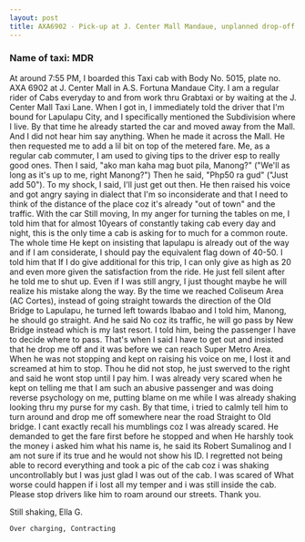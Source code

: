 ```yaml
---
layout: post
title: AXA6902 - Pick-up at J. Center Mall Mandaue, unplanned drop-off near Prince Warehouse AC Cortes Ave Mandaue City
---
```


### Name of taxi: MDR

At around 7:55 PM, I boarded this Taxi cab with Body No. 5015, plate no. AXA 6902 at J. Center Mall in A.S. Fortuna Mandaue City. I am a regular rider of Cabs everyday to and from work thru Grabtaxi or by waiting at the J. Center Mall Taxi Lane. When I got in, I immediately told the driver that I'm bound for Lapulapu City, and I specifically mentioned the Subdivision where I live. By that time he already started the car and moved away from the Mall. And I did not hear him say anything. When he made it across the Mall. He then requested me to add a lil bit on top of the metered fare. Me, as a regular cab commuter, I am used to giving tips to the driver esp to really good ones. Then I said, "ako man kaha mag buot pila, Manong?" ("We'll as long as it's up to me, right Manong?") Then he said, "Php50 ra gud" ("Just add 50"). To my shock, I said, I'll just get out then. He then raised his voice and got angry saying in dialect that I'm so inconsiderate and that I need to think of the distance of the place coz it's already "out of town" and the traffic. With the car Still moving, In my anger for turning the tables on me, I told him that for almost 10years of constantly taking cab every day and night, this is the only time a cab is asking for to much for a common route. The whole time He kept on insisting that lapulapu is already out of the way and if I am considerate, I should pay the equivalent flag down of 40-50. I told him that If I do give additional for this trip, I can only give as high as 20 and even more given the satisfaction from the ride. He just fell silent after he told me to shut up. Even if I was still angry, I just thought maybe he will realize his mistake along the way. By the time we reached Coliseum Area (AC Cortes), instead of going straight towards the direction of the Old Bridge to Lapulapu, he turned left towards Ibabao and I told him, Manong, he should go straight. And he said No coz its traffic, he will go pass by New Bridge instead which is my last resort. I told him, being the passenger I have to decide where to pass. That's when I said I have to get out and insisted that he drop me off and it was before we can reach Super Metro Area. When he was not stopping and kept on raising his voice on me, I lost it and screamed at him to stop. Thou he did not stop, he just swerved to the right and said he wont stop until I pay him. I was already very scared when he kept on telling me that I am such an abusive passenger and was doing reverse psychology on me, putting blame on me while I was already shaking looking thru my purse for my cash. By that time, i tried to calmly tell him to turn around and drop me off somewhere near the road Straight to Old bridge. I cant  exactly recall his mumblings coz I was already scared. He demanded to get the fare first before he stopped and when He harshly took the money i asked him what his name is, he said its Robert Sumalinog and I am not sure if its true and he would not show his ID. I regretted not being able to record everything and took a pic of the cab coz i was shaking uncontrollably but I was just glad I was out of the cab. I was scared of
What worse could happen if i lost all my temper and i was still inside the cab. Please stop drivers like him to roam around our streets. Thank you. 

Still shaking,
Ella G.

```Over charging, Contracting```

